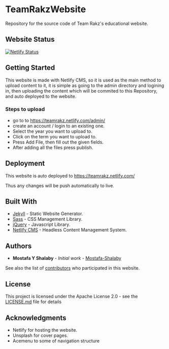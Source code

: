 # TeamRakzWebsite

Repository for the source code of Team Rakz's educational website.

## Website Status

[![Netlify Status](https://api.netlify.com/api/v1/badges/11e7cfc2-b19e-4480-9694-cb03054f2d74/deploy-status)](https://app.netlify.com/sites/teamrakz/deploys)

## Getting Started

This website is made with Netlify CMS, so it is used as the main method to upload content to it, it is simple as going to the admin directory and logining in, then uploading the content which will be commited to this Repository, and auto deployed to the website.

### Steps to upload

* go to to https://teamrakz.netlify.com/admin/
* create an account / login to an existing one.
* Select the year you want to upload to.
* Click on the term you want to upload to.
* Press Add File, then fill out the given fields.
* After adding all the files press publish.

## Deployment

This website is auto deployed to https://teamrakz.netlify.com/

Thus any changes will be push automatically to live.

## Built With

* [Jekyll](https://github.com/jekyll/jekyll) - Static Website Generator.
* [Sass](https://sass-lang.com/) - CSS Management Library.
* [jQuery](https://jquery.com/) - Javascript Library.
* [Netlify CMS](https://github.com/netlify/netlify-cms/) - Headless Content Management System.

## Authors

* **Mostafa Y Shalaby** - *Initial work* - [Mostafa-Shalaby](https://github.com/Mostafa-Shalaby)

See also the list of [contributors](https://github.com/Mostafa-Shalaby/TeamRakzWebsite) who participated in this website.

## License

This project is licensed under the Apache License 2.0 - see the [LICENSE.md](LICENSE.md) file for details

## Acknowledgments

* Netlify for hosting the website.
* Unsplash for cover pages.
* Acemenu to some of navigation structure 
